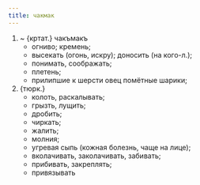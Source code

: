 ```yaml
---
title: чакмак
---
```


1. ~ {кртат.} чакъмакъ
    * огниво; кремень;
    * высекать (огонь, искру); доносить (на кого-л.);
    * понимать, соображать;
    * плетень;
    * прилипшие к шерсти овец помётные шарики;
2. {тюрк.}
    * колоть, раскалывать;
    * грызть, лущить;
    * дробить;
    * чиркать;
    * жалить;
    * молния;
    * угревая сыпь (кожная болезнь, чаще на лице);
    * вколачивать, заколачивать, забивать;
    * прибивать, закреплять;
    * привязывать
